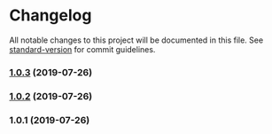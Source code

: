 # Changelog

All notable changes to this project will be documented in this file. See [standard-version](https://github.com/conventional-changelog/standard-version) for commit guidelines.

### [1.0.3](https://github.com/TradingPal/react-native-highcharts/compare/v1.0.2...v1.0.3) (2019-07-26)



### [1.0.2](https://github.com/TradingPal/react-native-highcharts/compare/v1.0.1...v1.0.2) (2019-07-26)



### 1.0.1 (2019-07-26)
